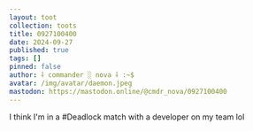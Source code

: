 ```yaml
---
layout: toot
collection: toots
title: 0927100400
date: 2024-09-27
published: true
tags: []
pinned: false
author: ⸸ commander ░ nova ⸸ :~$
avatar: /img/avatar/daemon.jpeg
mastodon: https://mastodon.online/@cmdr_nova/0927100400
---
```


I think I'm in a #Deadlock match with a developer on my team lol
